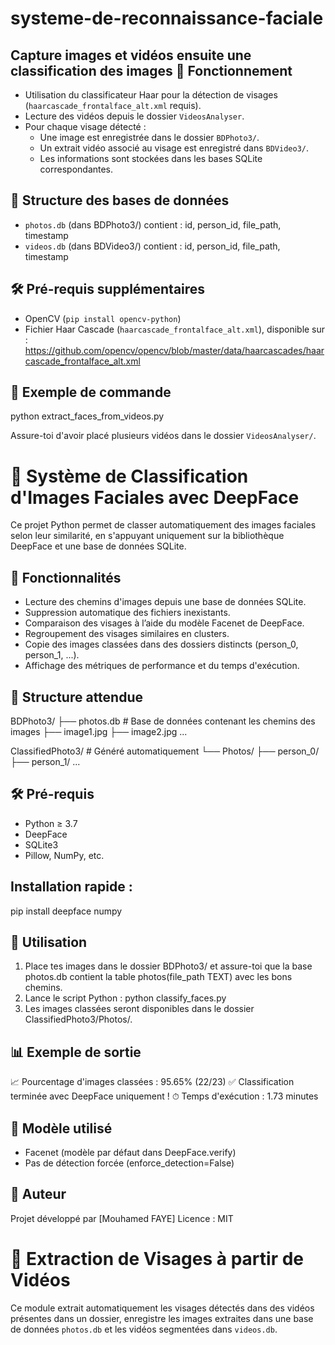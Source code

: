 # systeme-de-reconnaissance-faciale
Capture images et vidéos ensuite une classification des images
🧰 Fonctionnement
-----------------
- Utilisation du classificateur Haar pour la détection de visages (`haarcascade_frontalface_alt.xml` requis).
- Lecture des vidéos depuis le dossier `VideosAnalyser`.
- Pour chaque visage détecté :
  - Une image est enregistrée dans le dossier `BDPhoto3/`.
  - Un extrait vidéo associé au visage est enregistré dans `BDVideo3/`.
  - Les informations sont stockées dans les bases SQLite correspondantes.

📁 Structure des bases de données
---------------------------------
- `photos.db` (dans BDPhoto3/) contient : id, person_id, file_path, timestamp
- `videos.db` (dans BDVideo3/) contient : id, person_id, file_path, timestamp

🛠️ Pré-requis supplémentaires
-----------------------------
- OpenCV (`pip install opencv-python`)
- Fichier Haar Cascade (`haarcascade_frontalface_alt.xml`), disponible sur : https://github.com/opencv/opencv/blob/master/data/haarcascades/haarcascade_frontalface_alt.xml

🧪 Exemple de commande
----------------------
python extract_faces_from_videos.py

Assure-toi d'avoir placé plusieurs vidéos dans le dossier `VideosAnalyser/`.


📸 Système de Classification d'Images Faciales avec DeepFace
===========================================================

Ce projet Python permet de classer automatiquement des images faciales selon leur similarité, en s'appuyant uniquement sur la bibliothèque DeepFace et une base de données SQLite.

🚀 Fonctionnalités
------------------
- Lecture des chemins d'images depuis une base de données SQLite.
- Suppression automatique des fichiers inexistants.
- Comparaison des visages à l’aide du modèle Facenet de DeepFace.
- Regroupement des visages similaires en clusters.
- Copie des images classées dans des dossiers distincts (person_0, person_1, ...).
- Affichage des métriques de performance et du temps d'exécution.

📁 Structure attendue
---------------------
BDPhoto3/
├── photos.db           # Base de données contenant les chemins des images
├── image1.jpg
├── image2.jpg
...

ClassifiedPhoto3/       # Généré automatiquement
└── Photos/
    ├── person_0/
    ├── person_1/
    ...

🛠️ Pré-requis
-------------
- Python ≥ 3.7
- DeepFace
- SQLite3
- Pillow, NumPy, etc.

Installation rapide :
---------------------
pip install deepface numpy

🧠 Utilisation
--------------
1. Place tes images dans le dossier BDPhoto3/ et assure-toi que la base photos.db contient la table photos(file_path TEXT) avec les bons chemins.
2. Lance le script Python :
   python classify_faces.py
3. Les images classées seront disponibles dans le dossier ClassifiedPhoto3/Photos/.

📊 Exemple de sortie
--------------------
📈 Pourcentage d'images classées : 95.65% (22/23)
✅ Classification terminée avec DeepFace uniquement !
⏱ Temps d'exécution : 1.73 minutes

🧪 Modèle utilisé
-----------------
- Facenet (modèle par défaut dans DeepFace.verify)
- Pas de détection forcée (enforce_detection=False)

📝 Auteur
---------
Projet développé par [Mouhamed FAYE]
Licence : MIT

🎥 Extraction de Visages à partir de Vidéos
===========================================

Ce module extrait automatiquement les visages détectés dans des vidéos présentes dans un dossier, enregistre les images extraites dans une base de données `photos.db` et les vidéos segmentées dans `videos.db`.
